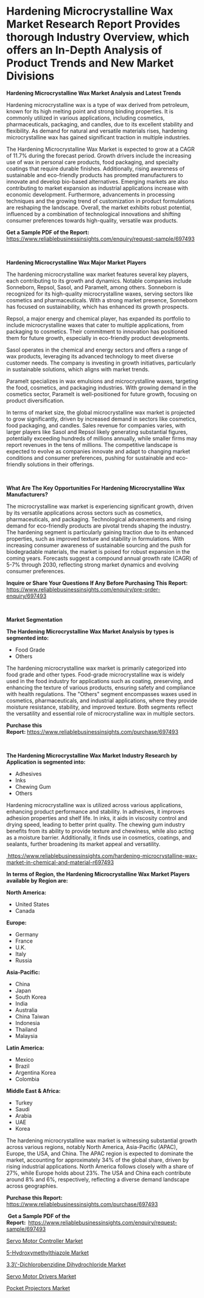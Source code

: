 <p><h1>Hardening Microcrystalline Wax Market Research Report Provides thorough Industry Overview, which offers an In-Depth Analysis of Product Trends and New Market Divisions</h1></p><p><strong>Hardening Microcrystalline Wax Market Analysis and Latest Trends</strong></p>
<p><p>Hardening microcrystalline wax is a type of wax derived from petroleum, known for its high melting point and strong binding properties. It is commonly utilized in various applications, including cosmetics, pharmaceuticals, packaging, and candles, due to its excellent stability and flexibility. As demand for natural and versatile materials rises, hardening microcrystalline wax has gained significant traction in multiple industries.</p><p>The Hardening Microcrystalline Wax Market is expected to grow at a CAGR of 11.7% during the forecast period. Growth drivers include the increasing use of wax in personal care products, food packaging, and specialty coatings that require durable finishes. Additionally, rising awareness of sustainable and eco-friendly products has prompted manufacturers to innovate and develop bio-based alternatives. Emerging markets are also contributing to market expansion as industrial applications increase with economic development. Furthermore, advancements in processing techniques and the growing trend of customization in product formulations are reshaping the landscape. Overall, the market exhibits robust potential, influenced by a combination of technological innovations and shifting consumer preferences towards high-quality, versatile wax products.</p></p>
<p><strong>Get a Sample PDF of the Report:&nbsp;</strong> <a href="https://www.reliablebusinessinsights.com/enquiry/request-sample/697493?utm_campaign=48&utm_medium=2&utm_source=Github&utm_content=ia&utm_term=29092024&utm_id=hardening-microcrystalline-wax">https://www.reliablebusinessinsights.com/enquiry/request-sample/697493</a></p>
<p>&nbsp;</p>
<p><strong>Hardening Microcrystalline Wax Major Market Players</strong></p>
<p><p>The hardening microcrystalline wax market features several key players, each contributing to its growth and dynamics. Notable companies include Sonneborn, Repsol, Sasol, and Paramelt, among others. Sonneborn is recognized for its high-quality microcrystalline waxes, serving sectors like cosmetics and pharmaceuticals. With a strong market presence, Sonneborn has focused on sustainability, which has enhanced its growth prospects.</p><p>Repsol, a major energy and chemical player, has expanded its portfolio to include microcrystalline waxes that cater to multiple applications, from packaging to cosmetics. Their commitment to innovation has positioned them for future growth, especially in eco-friendly product developments.</p><p>Sasol operates in the chemical and energy sectors and offers a range of wax products, leveraging its advanced technology to meet diverse customer needs. The company is investing in growth initiatives, particularly in sustainable solutions, which aligns with market trends.</p><p>Paramelt specializes in wax emulsions and microcrystalline waxes, targeting the food, cosmetics, and packaging industries. With growing demand in the cosmetics sector, Paramelt is well-positioned for future growth, focusing on product diversification.</p><p>In terms of market size, the global microcrystalline wax market is projected to grow significantly, driven by increased demand in sectors like cosmetics, food packaging, and candles. Sales revenue for companies varies, with larger players like Sasol and Repsol likely generating substantial figures, potentially exceeding hundreds of millions annually, while smaller firms may report revenues in the tens of millions. The competitive landscape is expected to evolve as companies innovate and adapt to changing market conditions and consumer preferences, pushing for sustainable and eco-friendly solutions in their offerings.</p></p>
<p>&nbsp;</p>
<p><strong>What Are The Key Opportunities For Hardening Microcrystalline Wax Manufacturers?</strong></p>
<p><p>The microcrystalline wax market is experiencing significant growth, driven by its versatile applications across sectors such as cosmetics, pharmaceuticals, and packaging. Technological advancements and rising demand for eco-friendly products are pivotal trends shaping the industry. The hardening segment is particularly gaining traction due to its enhanced properties, such as improved texture and stability in formulations. With increasing consumer awareness of sustainable sourcing and the push for biodegradable materials, the market is poised for robust expansion in the coming years. Forecasts suggest a compound annual growth rate (CAGR) of 5-7% through 2030, reflecting strong market dynamics and evolving consumer preferences.</p></p>
<p><strong>Inquire or Share Your Questions If Any Before Purchasing This Report:</strong> <a href="https://www.reliablebusinessinsights.com/enquiry/pre-order-enquiry/697493?utm_campaign=48&utm_medium=2&utm_source=Github&utm_content=ia&utm_term=29092024&utm_id=hardening-microcrystalline-wax">https://www.reliablebusinessinsights.com/enquiry/pre-order-enquiry/697493</a></p>
<p>&nbsp;</p>
<p><strong>Market Segmentation</strong></p>
<p><strong>The Hardening Microcrystalline Wax Market Analysis by types is segmented into:</strong></p>
<p><ul><li>Food Grade</li><li>Others</li></ul></p>
<p><p>The hardening microcrystalline wax market is primarily categorized into food grade and other types. Food-grade microcrystalline wax is widely used in the food industry for applications such as coating, preserving, and enhancing the texture of various products, ensuring safety and compliance with health regulations. The "Others" segment encompasses waxes used in cosmetics, pharmaceuticals, and industrial applications, where they provide moisture resistance, stability, and improved texture. Both segments reflect the versatility and essential role of microcrystalline wax in multiple sectors.</p></p>
<p><strong>Purchase this Report:&nbsp;</strong><a href="https://www.reliablebusinessinsights.com/purchase/697493?utm_campaign=48&utm_medium=2&utm_source=Github&utm_content=ia&utm_term=29092024&utm_id=hardening-microcrystalline-wax">https://www.reliablebusinessinsights.com/purchase/697493</a></p>
<p>&nbsp;</p>
<p><strong>The Hardening Microcrystalline Wax Market Industry Research by Application is segmented into:</strong></p>
<p><ul><li>Adhesives</li><li>Inks</li><li>Chewing Gum</li><li>Others</li></ul></p>
<p><p>Hardening microcrystalline wax is utilized across various applications, enhancing product performance and stability. In adhesives, it improves adhesion properties and shelf life. In inks, it aids in viscosity control and drying speed, leading to better print quality. The chewing gum industry benefits from its ability to provide texture and chewiness, while also acting as a moisture barrier. Additionally, it finds use in cosmetics, coatings, and sealants, further broadening its market appeal and versatility.</p></p>
<p><a href="https://www.reliablebusinessinsights.com/hardening-microcrystalline-wax-market-in-chemical-and-material-r697493?utm_campaign=48&utm_medium=2&utm_source=Github&utm_content=ia&utm_term=29092024&utm_id=hardening-microcrystalline-wax">&nbsp;https://www.reliablebusinessinsights.com/hardening-microcrystalline-wax-market-in-chemical-and-material-r697493</a></p>
<p><strong>In terms of Region, the Hardening Microcrystalline Wax Market Players available by Region are:</strong></p>
<p>
    <p> <strong> North America: </strong>
        <ul>
            <li>United States</li>
            <li>Canada</li>
        </ul>
        </p> 
    <p> <strong> Europe: </strong>
        <ul>
            <li>Germany</li>
            <li>France</li>
            <li>U.K.</li>
            <li>Italy</li>
            <li>Russia</li>
        </ul>
        </p> 
    <p> <strong> Asia-Pacific: </strong>
        <ul>
            <li>China</li>
            <li>Japan</li>
            <li>South Korea</li>
            <li>India</li>
            <li>Australia</li>
            <li>China Taiwan</li>
            <li>Indonesia</li>
            <li>Thailand</li>
            <li>Malaysia</li>
        </ul>
        </p> 
    <p> <strong> Latin America: </strong>
        <ul>
            <li>Mexico</li>
            <li>Brazil</li>
            <li>Argentina Korea</li>
            <li>Colombia</li>
        </ul>
        </p> 
    <p> <strong> Middle East & Africa: </strong>
        <ul>
            <li>Turkey</li>
            <li>Saudi</li>
            <li>Arabia</li>
            <li>UAE</li>
            <li>Korea</li>
        </ul>
    </p>
    </p>
<p><p>The hardening microcrystalline wax market is witnessing substantial growth across various regions, notably North America, Asia-Pacific (APAC), Europe, the USA, and China. The APAC region is expected to dominate the market, accounting for approximately 34% of the global share, driven by rising industrial applications. North America follows closely with a share of 27%, while Europe holds about 23%. The USA and China each contribute around 8% and 6%, respectively, reflecting a diverse demand landscape across geographies.</p></p>
<p><strong>Purchase this Report: </strong><a href="https://www.reliablebusinessinsights.com/purchase/697493?utm_campaign=48&utm_medium=2&utm_source=Github&utm_content=ia&utm_term=29092024&utm_id=hardening-microcrystalline-wax">https://www.reliablebusinessinsights.com/purchase/697493</a></p>
<p>&nbsp;<strong>Get a Sample PDF of the Report:&nbsp;&nbsp;</strong><a href="https://www.reliablebusinessinsights.com/enquiry/request-sample/697493?utm_campaign=48&utm_medium=2&utm_source=Github&utm_content=ia&utm_term=29092024&utm_id=hardening-microcrystalline-wax">https://www.reliablebusinessinsights.com/enquiry/request-sample/697493</a></p>
<p><strong></strong></p>
<p><p><a href="https://issuu.com/reportprime-2/docs/servo-motor-controller-market-size-_65e7f21db6334b?utm_campaign=48&utm_medium=2&utm_source=Github&utm_content=ia&utm_term=29092024&utm_id=hardening-microcrystalline-wax">Servo Motor Controller Market</a></p><p><a href="https://github.com/alesiasc0na/Market-Research-Report-List-1/blob/main/5-hydroxymethylthiazole-market.md?utm_campaign=48&utm_medium=2&utm_source=Github&utm_content=ia&utm_term=29092024&utm_id=hardening-microcrystalline-wax">5-Hydroxymethylthiazole Market</a></p><p><a href="https://github.com/WayneHopkins413/Market-Research-Report-List-1/blob/main/33-dichlorobenzidine-dihydrochloride-market.md?utm_campaign=48&utm_medium=2&utm_source=Github&utm_content=ia&utm_term=29092024&utm_id=hardening-microcrystalline-wax">3,3\'-Dichlorobenzidine Dihydrochloride Market</a></p><p><a href="https://issuu.com/reportprime-2/docs/servo-motor-drivers-market-size-203_c1b648ab6124e1?utm_campaign=48&utm_medium=2&utm_source=Github&utm_content=ia&utm_term=29092024&utm_id=hardening-microcrystalline-wax">Servo Motor Drivers Market</a></p><p><a href="https://www.linkedin.com/pulse/exploring-pocket-projectors-market-dynamics-global-trends-future-8sa2c?utm_campaign=48&utm_medium=2&utm_source=Github&utm_content=ia&utm_term=29092024&utm_id=hardening-microcrystalline-wax">Pocket Projectors Market</a></p></p>